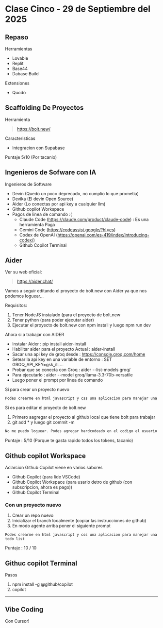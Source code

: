 # Clase Cinco - 29 de Septiembre del 2025

## Repaso

Herramientas
* Lovable
* Replit
* Base44
* Dabase Build

Extensiones
* Quodo

## Scaffolding De Proyectos

Herramienta
> https://bolt.new/

Caracteristicas
* Integracion con Supabase

Puntaje 5/10 (Por tacanio)

## Ingenieros de Sofware con IA

Ingenieros de Software
* Devin (Quedo un poco deprecado, no cumplio lo que prometia)
* Devika (El devin Open Source)
* Aider (Lo conectas por api key a cualquier llm)
* Github copilot Workspace
* Pagos de linea de comando :(
  * Claude Code (https://claude.com/product/claude-code) : Es una herramienta Paga
  * Gemini Code (https://codeassist.google/?hl=es)
  * Codex de OpenAI (https://openai.com/es-419/index/introducing-codex/)
  * Github Copilot Terminal 

## Aider

Ver su web oficial:
> https://aider.chat/

Vamos a seguir editando el proyecto de bolt.new con Aider ya que nos podemos loguear...

Requisitos:
1) Tener NodeJS instalado (para el proyecto de bolt.new
2) Tener python (para poder ejecutar aider)
3) Ejecutar el proyecto de bolt.new con npm install y luego npm run dev

Ahora si a trabajar con AIDER
* Instalar Aider : pip install aider-install
* Habilitar aider para el proyecto Actual : aider-install
* Sacar una api key de groq desde : https://console.groq.com/home
* Setear la api key en una variable de entorno : SET GROQ_API_KEY=gsk_iIL...
* Probar que se conecta con Groq : aider --list-models groq/
* Para ejecutarlo : aider --model groq/llama-3.3-70b-versatile
* Luego poner el prompt por linea de comando

Si para crear un proyecto nuevo
```txt
Podes crearme en html javascript y css una aplicacion para manejar una todo list
```

Si es para editar el proyecto de bolt.new
1) Primero aagregar el proyecto al github local que tiene bolt para trabajar
2) git add * y luego git commit -m
```txt
No me puedo loguear. Podes agregar hardcodeado en el codigo el usuario root@root.com con password root y hadcodear el resto de las ventanas sin usar la base de datos si uso ese usuario? Crea mocks para todos los datos que sean necesarios.
```

Puntaje : 5/10 (Porque te gasta rapido todos los tokens, tacanio)

## Github copilot Workspace

Aclarcion
Github Copilot viene en varios sabores
* Github Copilot (para lide VSCode)
* Github Copilot Workspace (para usarlo detro de github (con subscripcion, ahora es pago))
* Github Copilot Terminal
  

### Con un proyecto nuevo

1) Crear un repo nuevo
2) Inicializar el branch localmente (copiar las instrucciones de github)
3) En modo agente arriba poner el siguiente prompt

```
Podes crearme en html javascript y css una aplicacion para manejar una todo list
```

Puntaje : 10 / 10

## Githuc copilot Terminal 

Pasos
1) npm install -g @github/copilot
2) copilot

---

## Vibe Coding

Con Cursor!



